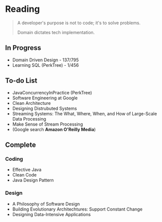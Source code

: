 # Reading
> A developer's purpose is not to code; it's to solve problems. 
> 
> Domain dictates tech implementation.

## In Progress
- Domain Driven Design - 137/795
- Learning SQL (PerkTree) - 1/456

## To-do List
- JavaConcurrencyInPractice (PerkTree)
- Software Engineering at Google
- Clean Architecture
- Designing Distrubuted Systems
- Streaming Systems: The What, Where, When, and How of Large-Scale Data Processing
- Make Sense of Stream Processing
- (Google search **Amazon O'Reilly Media**)

## Complete
### Coding
- Effective Java
- Clean Code
- Java Design Pattern

### Design
- A Philosophy of Software Design
- Building Evolutionary Architechtures: Support Constant Change
- Designing Data-Intensive Applications
